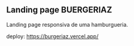 ## Landing page BUERGERIAZ

Landing page responsiva de uma hamburgueria.

deploy: https://burgeriaz.vercel.app/
